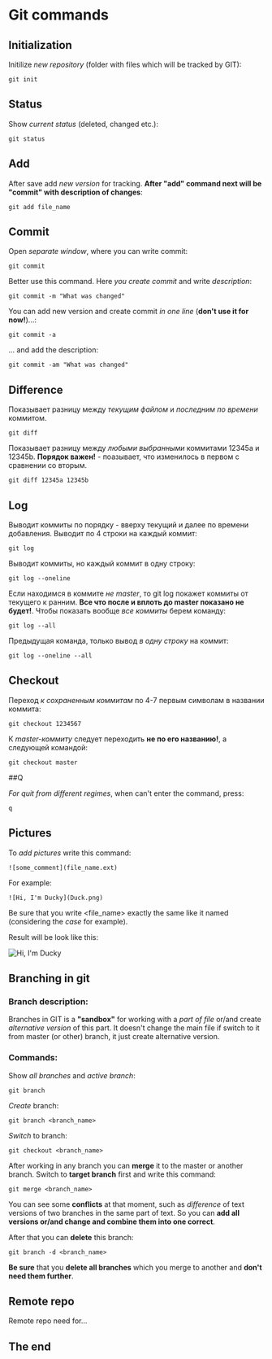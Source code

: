 # **Git commands**

## Initialization
Initilize *new repository* (folder with files which will be tracked by GIT):

    git init

## Status 
Show *current status* (deleted, changed etc.):

    git status

## Add
After save add *new version* for tracking. **After "add" command next will be "commit" with description of changes**:

    git add file_name

## Commit
Open *separate window*, where you can write commit:

    git commit

Better use this command. Here *you create commit* and write *description*:

    git commit -m "What was changed"

You can add new version and create commit *in one line* (__don't use it for now!__)...:
   
    git commit -a

... and add the description:
    
    git commit -am "What was changed"

## Difference
Показывает разницу между *текущим файлом* и *последним по времени* коммитом.

    git diff 

Показывает разницу между *любыми выбранными* коммитами 12345a и 12345b. **Порядок важен!** - поазывает, что изменилось в первом с сравнении со вторым.

    git diff 12345a 12345b

## Log
Выводит коммиты по порядку - вверху текущий и далее по времени добавления. Выводит по 4 строки на каждый коммит:

    git log

Выводит коммиты, но каждый коммит в одну строку:

    git log --oneline

Если находимся в коммите *не master*, то git log покажет коммиты от текущего к ранним. **Все что после и вплоть до master показано не будет!**. Чтобы показать вообще *все коммиты* берем команду:

    git log --all

Предыдущая команда, только вывод *в одну строку* на коммит:

    git log --oneline --all

## Checkout
Переход *к сохраненным коммитам* по 4-7 первым символам в названии коммита:

    git checkout 1234567

К *master-коммиту* следует переходить **не по его названию!**, а следующей командой:

    git checkout master

##Q

*For quit from different regimes*, when can't enter the command, press:

    q

## Pictures

To *add pictures* write this command:

    ![some_comment](file_name.ext)

For example:

    ![Hi, I'm Ducky](Duck.png)

Be sure that you write <file_name> exactly the same like it named (considering the *case* for example).

Result will be look like this:

![Hi, I'm Ducky](Duck.png)

## Branching in git

### Branch description:

Branches in GIT is a __"sandbox"__ for working with a *part of file* or/and create *alternative version* of this part. It doesn't change the main file if switch to it from master (or other) branch, it just create alternative version.

### Commands:

Show *all branches* and *active branch*:

    git branch 

*Create* branch:

    git branch <branch_name>

*Switch* to branch:

    git checkout <branch_name>

After working in any branch you can **merge** it to the master or another branch. Switch to **target branch** first and write this command:

    git merge <branch_name>

You can see some **conflicts** at that moment, such as *difference* of text versions of two branches in the same part of text. So you can **add all versions or/and change and combine them into one correct**.

After that you can __delete__ this branch:

    git branch -d <branch_name>

**Be sure** that you **delete all branches** which you merge to another and **don't need them further**. 

## Remote repo

Remote repo need for...

## The end
